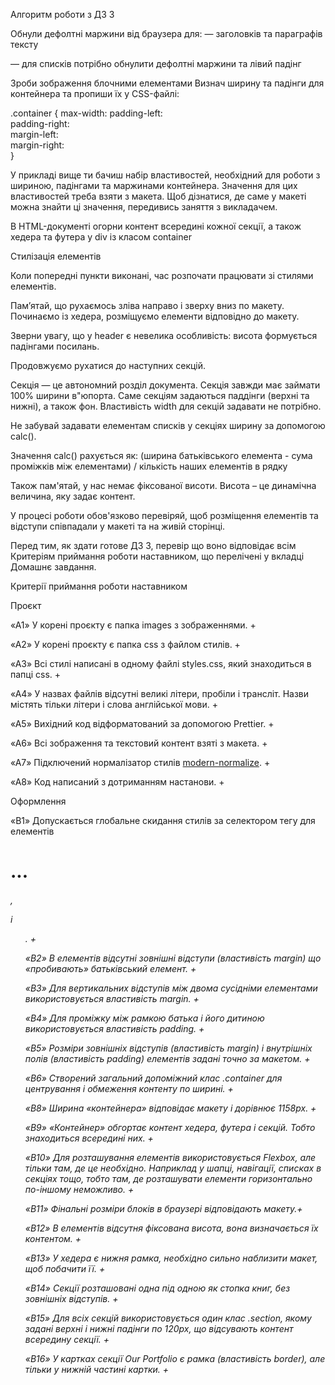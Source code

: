 Алгоритм роботи з ДЗ 3

Обнули дефолтні маржини від браузера для: — заголовків та параграфів тексту

— для списків потрібно обнулити дефолтні маржини та лівий падінг

Зроби зображення блочними елементами Визнач ширину та падінги для контейнера та
пропиши їх у CSS-файлі:

.container { max-width: padding-left:  
padding-right:  
margin-left:  
margin-right:  
}

У прикладі вище ти бачиш набір властивостей, необхідний для роботи з шириною,
падінгами та маржинами контейнера. Значення для цих властивостей треба взяти з
макета. Щоб дізнатися, де саме у макеті можна знайти ці значення, передивись
заняття з викладачем.

В HTML-документі огорни контент всередині кожної секції, а також хедера та
футера у div із класом container

Стилізація елементів

Коли попередні пункти виконані, час розпочати працювати зі стилями елементів.

Пам’ятай, що рухаємось зліва направо і зверху вниз по макету. Починаємо із
хедера, розміщуємо елементи відповідно до макету.

Зверни увагу, що у header є невелика особливість: висота формується падінгами
посилань.

Продовжуємо рухатися до наступних секцій.

Секція — це автономний розділ документа. Секція завжди має займати 100% ширини
в"юпорта. Саме секціям задаються паддінги (верхні та нижні), а також фон.
Властивість width для секцій задавати не потрібно.

Не забувай задавати елементам списків у секціях ширину за допомогою calc().

Значення calc() рахується як: (ширина батьківського елемента - сума проміжків
між елементами) / кількість наших елементів в рядку

Також пам'ятай, у нас немає фіксованої висоти. Висота – це динамічна величина,
яку задає контент.

У процесі роботи обов'язково перевіряй, щоб розміщення елементів та відступи
співпадали у макеті та на живій сторінці.

Перед тим, як здати готове ДЗ 3, перевір що воно відповідає всім Критеріям
приймання роботи наставником, що перелічені у вкладці Домашнє завдання.

Критерії приймання роботи наставником

Проєкт

«A1» У корені проєкту є папка images з зображеннями. +

«A2» У корені проєкту є папка css з файлом стилів. +

«A3» Всі стилі написані в одному файлі styles.css, який знаходиться в папці
css. +

«A4» У назвах файлів відсутні великі літери, пробіли і трансліт. Назви містять
тільки літери і слова англійської мови. +

«A5» Вихідний код відформатований за допомогою Prettier. +

«A6» Всі зображення та текстовий контент взяті з макета. +

«A7» Підключений нормалізатор стилів
[modern-normalize](https://cdnjs.com/libraries/modern-normalize). +

«A8» Код написаний з дотриманням настанови. +

Оформлення

«B1» Допускається глобальне скидання стилів за селектором тегу для елементів

<h1>...<h6>, <p> і <ul>. +

«B2» В елементів відсутні зовнішні відступи (властивість margin) що «пробивають»
батьківський елемент. +

«B3» Для вертикальних відступів між двома сусідніми елементами використовується
властивість margin. +

«B4» Для проміжку між рамкою батька і його дитиною використовується властивість
padding. +

«B5» Розміри зовнішніх відступів (властивість margin) і внутрішніх полів
(властивість padding) елементів задані точно за макетом. +

«B6» Створений загальний допоміжний клас .container для центрування і обмеження
контенту по ширині. +

«B8» Ширина «контейнера» відповідає макету і дорівнює 1158px. +

«B9» «Контейнер» обгортає контент хедера, футера і секцій. Тобто знаходиться
всередині них. +

«B10» Для розташування елементів використовується Flexbox, але тільки там, де це
необхідно. Наприклад у шапці, навігації, списках в секціях тощо, тобто там, де
розташувати елементи горизонтально по-іншому неможливо. +

«B11» Фінальні розміри блоків в браузері відповідають макету.+

«B12» В елементів відсутня фіксована висота, вона визначається їх контентом. +

«B13» У хедера є нижня рамка, необхідно сильно наблизити макет, щоб побачити
її. +

«B14» Секції розташовані одна під одною як стопка книг, без зовнішніх
відступів. +

«B15» Для всіх секцій використовується один клас .section, якому задані верхні і
нижні падінги по 120px, що відсувають контент всередину секції. +

«B16» У картках секції Our Portfolio є рамка (властивість border), але тільки у
нижній частині картки. +

